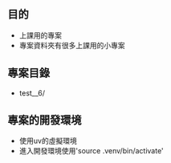 ## 目的
- 上課用的專案
- 專案資料夾有很多上課用的小專案

## 專案目錄
- test__6/

## 專案的開發環境
- 使用uv的虛擬環境
- 進入開發環境使用'source .venv/bin/activate'